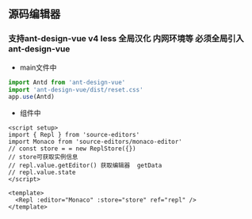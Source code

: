 ## 源码编辑器

### 支持ant-design-vue v4 less 全局汉化 内网环境等 必须全局引入ant-design-vue

- main文件中

```js
import Antd from 'ant-design-vue'
import 'ant-design-vue/dist/reset.css'
app.use(Antd)
```

- 组件中

```vue
<script setup>
import { Repl } from 'source-editors'
import Monaco from 'source-editors/monaco-editor'
// const store = = new ReplStore({})
// store可获取实例信息
// repl.value.getEditor() 获取编辑器  getData
// repl.value.state
</script>

<template>
  <Repl :editor="Monaco" :store="store" ref="repl" />
</template>
```
